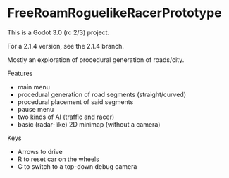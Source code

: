 # FreeRoamRoguelikeRacerPrototype

This is a Godot 3.0 (rc 2/3) project.

For a 2.1.4 version, see the 2.1.4 branch.

Mostly an exploration of procedural generation of roads/city.

Features

* main menu
* procedural generation of road segments (straight/curved)
* procedural placement of said segments
* pause menu
* two kinds of AI (traffic and racer)
* basic (radar-like) 2D minimap (without a camera)

Keys

* Arrows to drive
* R to reset car on the wheels
* C to switch to a top-down debug camera